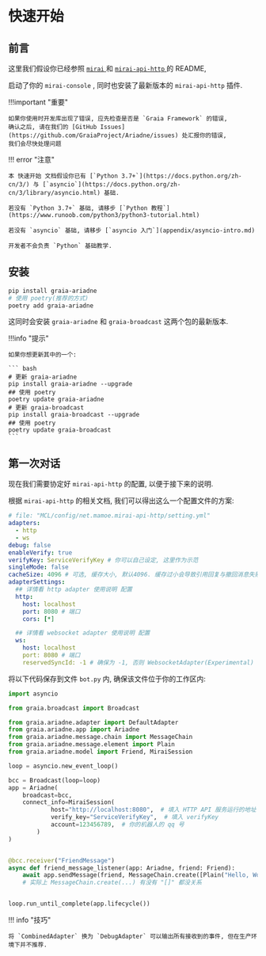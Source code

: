 # 快速开始

## 前言

这里我们假设你已经参照 [ `mirai` ](https://github.com/mamoe/mirai) 和 [ `mirai-api-http` ](https://github.com/mamoe/mirai-api-http)
的 README,

启动了你的 `mirai-console` , 同时也安装了最新版本的 `mirai-api-http` 插件.

!!!important "重要"

    如果你使用时开发库出现了错误, 应先检查是否是 `Graia Framework` 的错误,
    确认之后, 请在我们的 [GitHub Issues](https://github.com/GraiaProject/Ariadne/issues) 处汇报你的错误,
    我们会尽快处理问题

!!! error "注意"

    本 快速开始 文档假设你已有 [`Python 3.7+`](https://docs.python.org/zh-cn/3/) 与 [`asyncio`](https://docs.python.org/zh-cn/3/library/asyncio.html) 基础.

    若没有 `Python 3.7+` 基础, 请移步 [`Python 教程`](https://www.runoob.com/python3/python3-tutorial.html)

    若没有 `asyncio` 基础, 请移步 [`asyncio 入门`](appendix/asyncio-intro.md)

    开发者不会负责 `Python` 基础教学.

## 安装

```bash
pip install graia-ariadne
# 使用 poetry(推荐的方式)
poetry add graia-ariadne
```

这同时会安装 `graia-ariadne` 和 `graia-broadcast` 这两个包的最新版本.

!!!info "提示"

    如果你想更新其中的一个:

    ``` bash
    # 更新 graia-ariadne
    pip install graia-ariadne --upgrade
    ## 使用 poetry
    poetry update graia-ariadne
    # 更新 graia-broadcast
    pip install graia-broadcast --upgrade
    ## 使用 poetry
    poetry update graia-broadcast
    ```

## 第一次对话

现在我们需要协定好 `mirai-api-http` 的配置, 以便于接下来的说明.

根据 `mirai-api-http` 的相关文档, 我们可以得出这么一个配置文件的方案:

```yaml
# file: "MCL/config/net.mamoe.mirai-api-http/setting.yml"
adapters:
  - http
  - ws
debug: false
enableVerify: true
verifyKey: ServiceVerifyKey # 你可以自己设定, 这里作为示范
singleMode: false
cacheSize: 4096 # 可选, 缓存大小, 默认4096. 缓存过小会导致引用回复与撤回消息失败
adapterSettings:
  ## 详情看 http adapter 使用说明 配置
  http:
    host: localhost
    port: 8080 # 端口
    cors: [*]

  ## 详情看 websocket adapter 使用说明 配置
  ws:
    host: localhost
    port: 8080 # 端口
    reservedSyncId: -1 # 确保为 -1, 否则 WebsocketAdapter(Experimental) 没法正常工作.
```

将以下代码保存到文件 `bot.py` 内, 确保该文件位于你的工作区内:

```python
import asyncio

from graia.broadcast import Broadcast

from graia.ariadne.adapter import DefaultAdapter
from graia.ariadne.app import Ariadne
from graia.ariadne.message.chain import MessageChain
from graia.ariadne.message.element import Plain
from graia.ariadne.model import Friend, MiraiSession

loop = asyncio.new_event_loop()

bcc = Broadcast(loop=loop)
app = Ariadne(
    broadcast=bcc,
    connect_info=MiraiSession(
            host="http://localhost:8080",  # 填入 HTTP API 服务运行的地址
            verify_key="ServiceVerifyKey",  # 填入 verifyKey
            account=123456789,  # 你的机器人的 qq 号
        )
)


@bcc.receiver("FriendMessage")
async def friend_message_listener(app: Ariadne, friend: Friend):
    await app.sendMessage(friend, MessageChain.create([Plain("Hello, World!")]))
    # 实际上 MessageChain.create(...) 有没有 "[]" 都没关系


loop.run_until_complete(app.lifecycle())
```

!!! info "技巧"

    将 `CombinedAdapter` 换为 `DebugAdapter` 可以输出所有接收到的事件, 但在生产环境下并不推荐.
